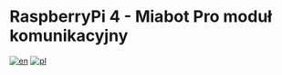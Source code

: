 # RaspberryPi 4 - Miabot Pro moduł komunikacyjny

[![en](https://img.shields.io/badge/lang-en-red.svg)](https://github.com/mrrys00/eng-thesis-autonomous-mobile-robot/blob/rpi-miabot-communication-v1/miabot-communication-module/README.md)
[![pl](https://img.shields.io/badge/lang-pt--br-green.svg)](https://github.com/mrrys00/eng-thesis-autonomous-mobile-robot/blob/rpi-miabot-communication-v1/miabot-communication-module/README.pl.md)

<!-- TO DO -->
